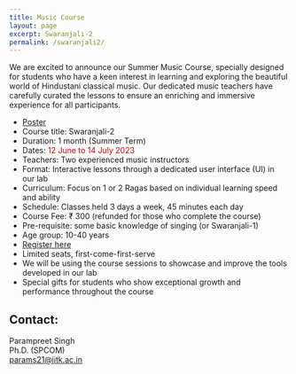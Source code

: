 ```yaml
---
title: Music Course
layout: page
excerpt: Swaranjali-2
permalink: /swaranjali2/
---
```


We are excited to announce our Summer Music Course, specially designed for students who have a keen interest in learning and exploring the beautiful world of Hindustani classical music.
Our dedicated music teachers have carefully curated the lessons to ensure an enriching and immersive experience for all participants.

- [Poster](/2023_swaranjali2_poster.pdf)
- Course title: Swaranjali-2
- Duration: 1 month (Summer Term)
- Dates: <span style="color:#cc0000">12 June to 14 July 2023</span>
- Teachers: Two experienced music instructors
- Format: Interactive lessons through a dedicated user interface (UI) in our lab
- Curriculum: Focus on 1 or 2 Ragas based on individual learning speed and ability
- Schedule: Classes held 3 days a week, 45 minutes each day
- Course Fee: ₹ 300 (refunded for those who complete the course)
- Pre-requisite: some basic knowledge of singing (or Swaranjali-1)
- Age group: 10-40 years
- [Register here](https://forms.office.com/r/KrpdiKffcd)
- Limited seats, first-come-first-serve
- We will be using the course sessions to showcase and improve the tools developed in our lab
- Special gifts for students who show exceptional growth and performance throughout the course

## Contact: 
Parampreet Singh <br>
Ph.D. (SPCOM) <br>
params21@iitk.ac.in
